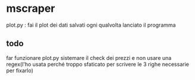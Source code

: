# mscraper

plot.py : fai il plot dei dati salvati ogni qualvolta lanciato il programma

## todo
far funzionare plot.py
sistemare il check dei prezzi e non usare una regex(l'ho usata perché troppo sfaticato per scrivere le 3 righe necessarie per fixarlo)
